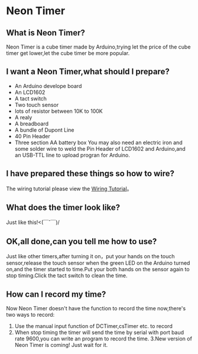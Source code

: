# Neon Timer

## What is Neon Timer?
Neon Timer is a cube timer made by Arduino,trying let the price of the cube timer get lower,let the cube timer be more popular.

## I want a Neon Timer,what should I prepare?
* An Arduino develope board
* An LCD1602
* A tact switch
* Two touch sensor
* lots of resistor between 10K to 100K
* A realy
* A breadboard
* A bundle of Dupont Line
* 40 Pin Header
* Three section AA battery box
You may also need an electric iron and some solder wire to weld the Pin Header of LCD1602 and Arduino,and an USB-TTL line to upload progran for Arduino.

## I have prepared these things so how to wire?
The wiring tutorial please view the [Wiring Tutorial](https://github.com/Nerlci/Neon-Timer/blob/master/wiring.md)。

## What does the timer look like?
Just like this!<(￣ˇ￣)/

## OK,all done,can you tell me how to use?
Just like other timers,after turning it on，put your hands on the touch sensor,release the touch sensor when the green LED on the Arduino turned on,and the timer started to time.Put your both hands on the sensor again to stop timing.Click the tact switch to clean the time.

## How can I record my time?
Now Neon Timer doesn't have the function to record the time now,there's two ways to record:
1. Use the manual input function of DCTimer,csTimer etc. to record
2. When stop timing the timer will send the time by serial with port baud rate 9600,you can write an program to record the time.
3.New version of Neon Timer is coming! Just wait for it.